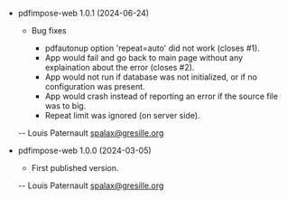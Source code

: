 * pdfimpose-web 1.0.1 (2024-06-24)

    * Bug fixes

        * pdfautonup option 'repeat=auto' did not work (closes #1).
        * App would fail and go back to main page without any explaination about the error (closes #2).
        * App would not run if database was not initialized, or if no configuration was present.
        * App would crash instead of reporting an error if the source file was to big.
        * Repeat limit was ignored (on server side).

    -- Louis Paternault <spalax@gresille.org>

* pdfimpose-web 1.0.0 (2024-03-05)

    * First published version.

    -- Louis Paternault <spalax@gresille.org>
